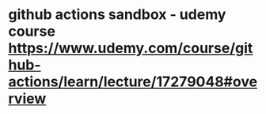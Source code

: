# github actions sandbox - udemy course https://www.udemy.com/course/github-actions/learn/lecture/17279048#overview 